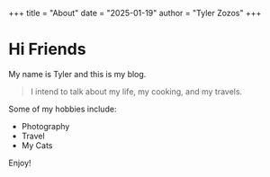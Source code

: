+++
title = "About"
date = "2025-01-19"
author = "Tyler Zozos"
+++

# Hi Friends

My name is Tyler and this is my blog.

> I intend to talk about my life, my cooking, and my travels.

Some of my hobbies include:

- Photography
- Travel
- My Cats

Enjoy!

